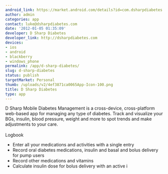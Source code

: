 ```yaml
---
android_link: https://market.android.com/details?id=com.dsharpdiabetes.androidapp
author: admin
categories: app
contact: luke@dsharpdiabetes.com
date: '2012-01-05 01:35:09'
developer: D Sharp Diabetes
developer_link: http://dsharpdiabetes.com
devices: 
- ios
- android
- blackberry
- windows_phone
permalink: /app/d-sharp-diabetes/
slug: d-sharp-diabetes
status: publish
targetMarket: Personal
thumb: /uploads/v2/4ef3871ca0065App-Icon-100.png
title: D Sharp Diabetes
type: app
---
```


D Sharp Mobile Diabetes Management is a cross-device, cross-platform web-based app for managing any type of diabetes. Track and visualize your BGs, insulin, blood pressure, weight and more to spot trends and make adjustments to your care.<br />
<br />
Logbook<br />
* Enter all your medications and activities with a single entry<br />
* Record oral diabetes medications, insulin and basal and bolus delivery for pump users<br />
* Record other medications and vitamins<br />
* Calculate insulin dose for bolus delivery with an active i